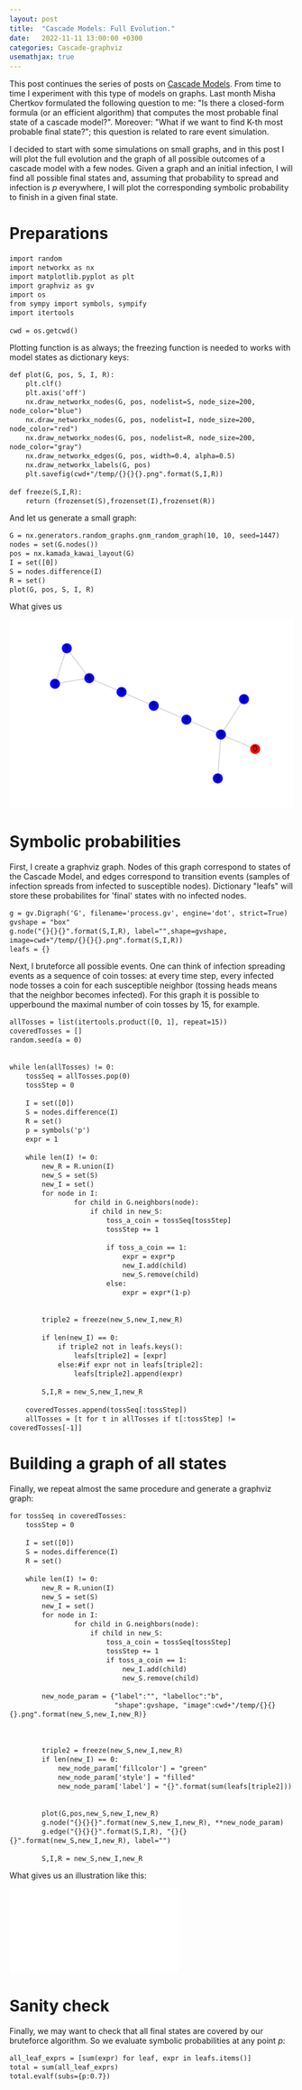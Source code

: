 ```yaml
---
layout: post
title:  "Cascade Models: Full Evolution."
date:   2022-11-11 13:00:00 +0300
categories: Cascade-graphviz
usemathjax: true
---
```


This post continues the series of posts on [Cascade Models](https://mkrechetov.github.io/cascade_animation). 
From time to time I experiment with this type of models on graphs. Last month Misha Chertkov formulated the following question to me: "Is there a closed-form formula (or an efficient algorithm) that computes the most probable final state of a cascade model?".
Moreover: "What if we want to find K-th most probable final state?"; this question is related to rare event simulation.

I decided to start with some simulations on small graphs, and in this post I will plot the full evolution and the graph of 
all possible outcomes of a cascade model with a few nodes. Given a graph and an initial infection, 
I will find all possible final states and, assuming that probability to spread and infection is $p$ everywhere, 
I will plot the corresponding symbolic probability to finish in a given final state.

Preparations
=========

```
import random
import networkx as nx
import matplotlib.pyplot as plt
import graphviz as gv
import os
from sympy import symbols, sympify
import itertools

cwd = os.getcwd()
```

Plotting function is as always; the freezing function is needed to works with model states as dictionary keys:


```
def plot(G, pos, S, I, R):
    plt.clf()
    plt.axis('off')
    nx.draw_networkx_nodes(G, pos, nodelist=S, node_size=200, node_color="blue")
    nx.draw_networkx_nodes(G, pos, nodelist=I, node_size=200, node_color="red")
    nx.draw_networkx_nodes(G, pos, nodelist=R, node_size=200, node_color="gray")
    nx.draw_networkx_edges(G, pos, width=0.4, alpha=0.5)
    nx.draw_networkx_labels(G, pos)
    plt.savefig(cwd+"/temp/{}{}{}.png".format(S,I,R))
    
def freeze(S,I,R):
    return (frozenset(S),frozenset(I),frozenset(R))
```

And let us generate a small graph:

```
G = nx.generators.random_graphs.gnm_random_graph(10, 10, seed=1447)
nodes = set(G.nodes())
pos = nx.kamada_kawai_layout(G)
I = set([0])
S = nodes.difference(I)
R = set()
plot(G, pos, S, I, R)
```

What gives us

![graph](../assets/img/graph.png)


Symbolic probabilities
=========

First, I create a graphviz graph. Nodes of this graph correspond to states of the Cascade Model, and edges correspond to transition events (samples of infection spreads from infected to susceptible nodes). Dictionary "leafs" will store these probabilites for 'final' states with no infected nodes.

```
g = gv.Digraph('G', filename='process.gv', engine='dot', strict=True)
gvshape = "box"
g.node("{}{}{}".format(S,I,R), label="",shape=gvshape, image=cwd+"/temp/{}{}{}.png".format(S,I,R))
leafs = {}
```

Next, I bruteforce all possible events. One can think of infection spreading events as a sequence of coin tosses: at every time step, every infected node tosses a coin for each susceptible neighbor (tossing heads means that the neighbor becomes infected). For this graph it is possible to upperbound the maximal number of coin tosses by 15, for example.   

```
allTosses = list(itertools.product([0, 1], repeat=15))
coveredTosses = []
random.seed(a = 0)


while len(allTosses) != 0:
    tossSeq = allTosses.pop(0)
    tossStep = 0
    
    I = set([0])
    S = nodes.difference(I)
    R = set()
    p = symbols('p')
    expr = 1
    
    while len(I) != 0:
        new_R = R.union(I)
        new_S = set(S)
        new_I = set()
        for node in I:
                for child in G.neighbors(node):
                    if child in new_S:
                        toss_a_coin = tossSeq[tossStep]
                        tossStep += 1
                        
                        if toss_a_coin == 1:
                            expr = expr*p
                            new_I.add(child)
                            new_S.remove(child)
                        else:
                            expr = expr*(1-p)
                            
        
        triple2 = freeze(new_S,new_I,new_R)
        
        if len(new_I) == 0:
            if triple2 not in leafs.keys():
                leafs[triple2] = [expr]
            else:#if expr not in leafs[triple2]:
                leafs[triple2].append(expr)
        
        S,I,R = new_S,new_I,new_R
    
    coveredTosses.append(tossSeq[:tossStep])
    allTosses = [t for t in allTosses if t[:tossStep] != coveredTosses[-1]]
```

Building a graph of all states
=========

Finally, we repeat almost the same procedure and generate a graphviz graph:

```
for tossSeq in coveredTosses:
    tossStep = 0
    
    I = set([0])
    S = nodes.difference(I)
    R = set()
    
    while len(I) != 0:
        new_R = R.union(I)
        new_S = set(S)
        new_I = set()
        for node in I:
                for child in G.neighbors(node):
                    if child in new_S:
                        toss_a_coin = tossSeq[tossStep]
                        tossStep += 1
                        if toss_a_coin == 1:
                            new_I.add(child)
                            new_S.remove(child)
                            
        new_node_param = {"label":"", "labelloc":"b", 
                          "shape":gvshape, "image":cwd+"/temp/{}{}{}.png".format(new_S,new_I,new_R)}
        
        
        
        triple2 = freeze(new_S,new_I,new_R)
        if len(new_I) == 0:
            new_node_param['fillcolor'] = "green"
            new_node_param['style'] = "filled"
            new_node_param['label'] = "{}".format(sum(leafs[triple2]))
            

        plot(G,pos,new_S,new_I,new_R)   
        g.node("{}{}{}".format(new_S,new_I,new_R), **new_node_param)
        g.edge("{}{}{}".format(S,I,R), "{}{}{}".format(new_S,new_I,new_R), label="")
        
        S,I,R = new_S,new_I,new_R
```

What gives us an illustration like this:

![evolution](../assets/img/process.gv.pdf)

Sanity check
=========

Finally, we may want to check that all final states are covered by our bruteforce algorithm. So we evaluate symbolic probabilities at any point $p$:

```
all_leaf_exprs = [sum(expr) for leaf, expr in leafs.items()]
total = sum(all_leaf_exprs)
total.evalf(subs={p:0.7})
```